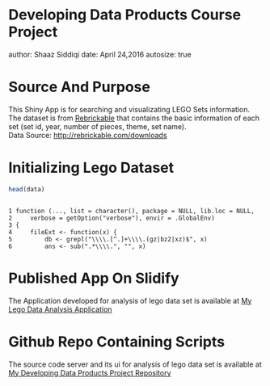 Developing Data Products Course Project
========================================================
author: Shaaz Siddiqi
date: April 24,2016
autosize: true

Source And Purpose
==========================================================

This Shiny App is for searching and visualizating LEGO Sets information.    
The dataset is from [Rebrickable](http://rebrickable.com/) that contains the basic information of each set (set id, year, number of pieces, theme, set name).  
Data Source: http://rebrickable.com/downloads 

Initializing Lego Dataset
========================================================


```r
head(data)
```

```
                                                                     
1 function (..., list = character(), package = NULL, lib.loc = NULL, 
2     verbose = getOption("verbose"), envir = .GlobalEnv)            
3 {                                                                  
4     fileExt <- function(x) {                                       
5         db <- grepl("\\\\.[^.]+\\\\.(gz|bz2|xz)$", x)              
6         ans <- sub(".*\\\\.", "", x)                               
```

Published App On Slidify
========================================================


The Application developed for analysis of lego data set is available at [My Lego Data Analysis Application](https://sid101.shinyapps.io/Developing-Data-Products-Project/)



Github Repo Containing Scripts
========================================================

The source code server and its ui for analysis of lego data set is available at [My Developing Data Products Project Repository](https://github.com/sid111/Developing-Data-Products-Project)

